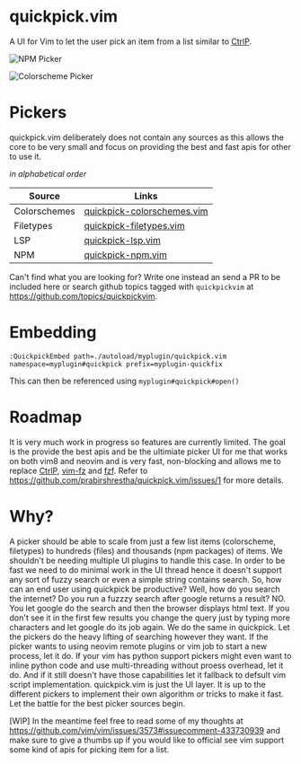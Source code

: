 # quickpick.vim
A UI for Vim to let the user pick an item from a list similar to [CtrlP](https://github.com/ctrlpvim/ctrlp.vim).

![NPM Picker](https://user-images.githubusercontent.com/287744/50551057-55441700-0c30-11e9-8842-d79182cdcaf0.gif)

![Colorscheme Picker](https://user-images.githubusercontent.com/287744/72764564-9c83a980-3b9d-11ea-8135-3daf7bf380d9.gif)


# Pickers
quickpick.vim deliberately does not contain any sources as this allows the core to be very small and focus on providing the best and fast apis for other to use it.

*in alphabetical order*


| Source                        | Links                                                                                              |
|-------------------------------|----------------------------------------------------------------------------------------------------|
| Colorschemes                  | [quickpick-colorschemes.vim](https://github.com/prabirshrestha/quickpick-colorschemes.vim)         |
| Filetypes                     | [quickpick-filetypes.vim](https://github.com/prabirshrestha/quickpick-filetypes.vim)               |
| LSP                           | [quickpick-lsp.vim](https://github.com/prabirshrestha/quickpick-lsp.vim)                           |
| NPM                           | [quickpick-npm.vim](https://github.com/prabirshrestha/quickpick-npm.vim)                           |

Can't find what you are looking for? Write one instead an send a PR to be included here or search github topics tagged with `quickpickvim` at https://github.com/topics/quickpickvim.

# Embedding

```vim
:QuickpickEmbed path=./autoload/myplugin/quickpick.vim namespace=myplugin#quickpick prefix=myplugin-quickfix
```

This can then be referenced using `myplugin#quickpick#open()`

# Roadmap

It is very much work in progress so features are currently limited. The goal is the provide the best apis and be the ultimiate picker UI for me that works on both vim8 and neovim and is very fast, non-blocking and allows me to replace [CtrlP](https://github.com/ctrlpvim/ctrlp.vim), [vim-fz](https://github.com/mattn/vim-fz) and [fzf](https://github.com/junegunn/fzf). Refer to https://github.com/prabirshrestha/quickpick.vim/issues/1 for more details.


# Why?
A picker should be able to scale from just a few list items (colorscheme, filetypes) to hundreds (files) and thousands (npm packages)
of items. We shouldn't be needing multiple UI plugins to handle this case. In order to be fast we need to do minimal work in the UI thread hence it doesn't support any sort of fuzzy search or even a simple string contains search. So, how can an end user using quickpick be productive? Well, how do you search the internet? Do you run a fuzzzy search after google returns a result? NO. You let google do the search and then the browser displays html text. If you don't see it in the first few results you change the query just by typing more characters and let google do its job again. We do the same in quickpick. Let the pickers do the heavy lifting of searching however they want. If the picker wants to using neovim remote plugins or vim job to start a new process, let it do. If your vim has python support pickers might even want to inline python code and use multi-threading without proess overhead, let it do. And if it still doesn't have those capabilities let it fallback to defsult vim script implementation. quickpick.vim is just the UI layer. It is up to the different pickers to implement their own algorithm or tricks to make it fast. Let the battle for the best picker sources begin.

[WIP] In the meantime feel free to read some of my thoughts at https://github.com/vim/vim/issues/3573#issuecomment-433730939
and make sure to give a thumbs up if you would like to official see vim support some kind of apis for picking item for a list.
